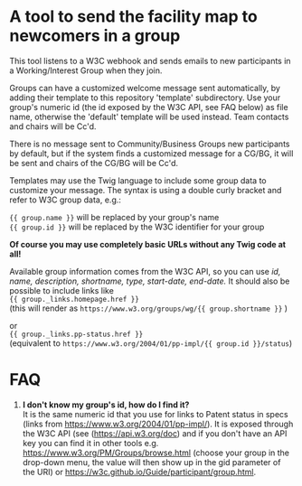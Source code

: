 
A tool to send the facility map to newcomers in a group
=======================================================

This tool listens to a W3C webhook and sends emails to 
new participants in a Working/Interest Group when they join.

Groups can have a customized welcome message sent automatically, by adding their template to this repository 'template' subdirectory. 
Use your group's numeric id (the id exposed by the W3C API, see FAQ below) as file name, otherwise the 'default' template will be used instead.
Team contacts and chairs will be Cc'd.

There is no message sent to Community/Business Groups new participants by default, but if the system finds a customized message for a CG/BG, it will be sent 
and chairs of the CG/BG will be Cc'd.

Templates may use the Twig language to include some group data to customize your message.
The syntax is using a double curly bracket and refer to W3C group data, e.g.:

`{{ group.name }}`  will be replaced by your group's name  
`{{ group.id }}`  will be replaced by the W3C identifier for your group

__Of course you may use completely basic URLs without any Twig code at all!__

Available group information comes from the W3C API, so you can use
*id, name, description, shortname, type, start-date, end-date.*
It should also be possible to include links like  
`{{ group._links.homepage.href }}`  
(this will render as `https://www.w3.org/groups/wg/{{ group.shortname }}` )  

or  
`{{ group._links.pp-status.href }}`   
(equivalent to `https://www.w3.org/2004/01/pp-impl/{{ group.id }}/status`)

FAQ
===

1. __I don't know my group's id, how do I find it?__  
It is the same numeric id that you use for links to Patent status in specs (links from https://www.w3.org/2004/01/pp-impl/). 
It is exposed through the W3C API (see (https://api.w3.org/doc) and if you don't have an API key you can find it
in other tools e.g. https://www.w3.org/PM/Groups/browse.html (choose your group in the drop-down menu, the value will then show up in the gid parameter of the URI) or https://w3c.github.io/Guide/participant/group.html.
